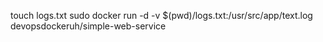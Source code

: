 touch logs.txt
sudo docker run -d -v $(pwd)/logs.txt:/usr/src/app/text.log devopsdockeruh/simple-web-service
